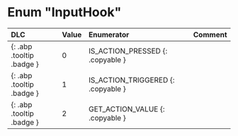 # Enum "InputHook"
|DLC|Value|Enumerator|Comment|
|:--|:--|:--|:--|
|[ ](#){: .abp .tooltip .badge }|0 |IS_ACTION_PRESSED {: .copyable } |  | 
|[ ](#){: .abp .tooltip .badge }|1 |IS_ACTION_TRIGGERED {: .copyable } |  | 
|[ ](#){: .abp .tooltip .badge }|2 |GET_ACTION_VALUE {: .copyable } |  | 